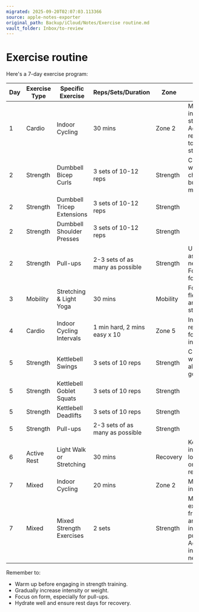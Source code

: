 ```yaml
---
migrated: 2025-09-20T02:07:03.113366
source: apple-notes-exporter
original_path: Backup/iCloud/Notes/Exercise routine.md
vault_folder: Inbox/to-review
---
```

# Exercise routine

Here's a 7-day exercise program:

|  Day<br/> | Exercise Type<br/> | Specific Exercise<br/> | Reps/Sets/Duration<br/> | Zone<br/> | Notes<br/> |
|-----|-----|-----|-----|-----|-----|
|  1<br/> | Cardio<br/> | Indoor Cycling<br/> | 30 mins<br/> | Zone 2<br/> | Moderate intensity; steady pace. Adjust resistance to maintain steady pace.<br/> |
|  2<br/> | Strength<br/> | Dumbbell Bicep Curls<br/> | 3 sets of 10-12 reps<br/> | Strength<br/> | Choose a weight that's challenging but manageable.<br/> |
|  2<br/> | Strength<br/> | Dumbbell Tricep Extensions<br/> | 3 sets of 10-12 reps<br/> | Strength<br/> |  |
|  2<br/> | Strength<br/> | Dumbbell Shoulder Presses<br/> | 3 sets of 10-12 reps<br/> | Strength<br/> |  |
|  2<br/> | Strength<br/> | Pull-ups<br/> | 2-3 sets of as many as possible<br/> | Strength<br/> | Use assistance if needed. Focus on form.<br/> |
|  3<br/> | Mobility<br/> | Stretching & Light Yoga<br/> | 30 mins<br/> | Mobility<br/> | Focus on flexibility and core stability.<br/> |
|  4<br/> | Cardio<br/> | Indoor Cycling Intervals<br/> | 1 min hard, 2 mins easy x 10<br/> | Zone 5<br/> | Increase resistance for hard intervals.<br/> |
|  5<br/> | Strength<br/> | Kettlebell Swings<br/> | 3 sets of 10 reps<br/> | Strength<br/> | Choose a weight allowing good form.<br/> |
|  5<br/> | Strength<br/> | Kettlebell Goblet Squats<br/> | 3 sets of 10 reps<br/> | Strength<br/> |  |
|  5<br/> | Strength<br/> | Kettlebell Deadlifts<br/> | 3 sets of 10 reps<br/> | Strength<br/> |  |
|  5<br/> | Strength<br/> | Pull-ups<br/> | 2-3 sets of as many as possible<br/> | Strength<br/> |  |
|  6<br/> | Active Rest<br/> | Light Walk or Stretching<br/> | 30 mins<br/> | Recovery<br/> | Keep intensity low; focus on active recovery.<br/> |
|  7<br/> | Mixed<br/> | Indoor Cycling<br/> | 20 mins<br/> | Zone 2<br/> | Moderate intensity.<br/> |
|  7<br/> | Mixed<br/> | Mixed Strength Exercises<br/> | 2 sets<br/> | Strength<br/> | Mix exercises from days 2 and 5, including pull-ups. Adjust intensity as needed.<br/> |

Remember to:
* Warm up before engaging in strength training.
* Gradually increase intensity or weight.
* Focus on form, especially for pull-ups.
* Hydrate well and ensure rest days for recovery.

